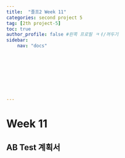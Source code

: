 ```yaml
---
title:  "졸프2 Week 11"
categories: second project 5
tag: [2th project-5]
toc: true
author_profile: false #왼쪽 프로필 ㅋㅕ/꺼두기
sidebar:
    nav: "docs"









---
```


# Week 11



## AB Test 계획서